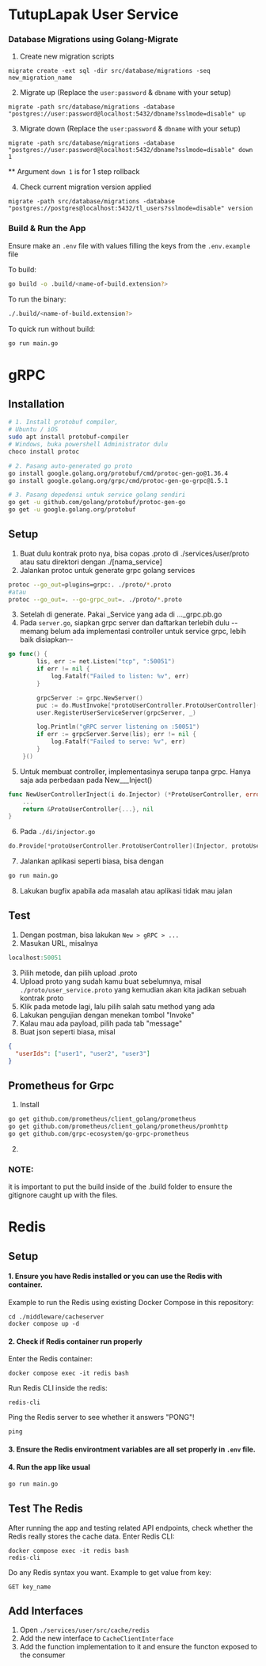# TutupLapak User Service

### Database Migrations using Golang-Migrate
1. Create new migration scripts
```
migrate create -ext sql -dir src/database/migrations -seq new_migration_name
```
2. Migrate up (Replace the `user:password` & `dbname` with your setup)
```
migrate -path src/database/migrations -database "postgres://user:password@localhost:5432/dbname?sslmode=disable" up
```
3. Migrate down (Replace the `user:password` & `dbname` with your setup)
```
migrate -path src/database/migrations -database "postgres://user:password@localhost:5432/dbname?sslmode=disable" down 1
```
** Argument `down 1` is for 1 step rollback

4. Check current migration version applied
```
migrate -path src/database/migrations -database "postgres://postgres@localhost:5432/tl_users?sslmode=disable" version
```

### Build & Run the App
Ensure make an `.env` file with values filling the keys from the `.env.example` file

To build:
```bash
go build -o .build/<name-of-build.extension?>
```

To run the binary:
```bash
./.build/<name-of-build.extension?>
```

To quick run without build:
```bash
go run main.go
```

# gRPC
## Installation
```bash
# 1. Install protobuf compiler, 
# Ubuntu / iOS
sudo apt install protobuf-compiler
# Windows, buka powershell Administrator dulu
choco install protoc

# 2. Pasang auto-generated go proto
go install google.golang.org/protobuf/cmd/protoc-gen-go@1.36.4
go install google.golang.org/grpc/cmd/protoc-gen-go-grpc@1.5.1

# 3. Pasang depedensi untuk service golang sendiri
go get -u github.com/golang/protobuf/protoc-gen-go
go get -u google.golang.org/protobuf
```
## Setup
1. Buat dulu kontrak proto nya, bisa copas .proto di ./services/user/proto atau satu direktori dengan ./[nama_service]
2. Jalankan protoc untuk generate grpc golang services
```bash
protoc --go_out=plugins=grpc:. ./proto/*.proto
#atau
protoc --go_out=. --go-grpc_out=. ./proto/*.proto
```
3. Setelah di generate. Pakai _Service yang ada di ..._grpc.pb.go
4. Pada `server.go`, siapkan grpc server dan daftarkan terlebih dulu --memang belum ada implementasi controller untuk service grpc, lebih baik disiapkan--
```go
go func() {
		lis, err := net.Listen("tcp", ":50051")
		if err != nil {
			log.Fatalf("Failed to listen: %v", err)
		}

		grpcServer := grpc.NewServer()
		puc := do.MustInvoke[*protoUserController.ProtoUserController](di.Injector)
		user.RegisterUserServiceServer(grpcServer, _)

		log.Println("gRPC server listening on :50051")
		if err := grpcServer.Serve(lis); err != nil {
			log.Fatalf("Failed to serve: %v", err)
		}
	}()
```
5. Untuk membuat controller, implementasinya serupa tanpa grpc. Hanya saja ada perbedaan pada New___Inject()
```go
func NewUserControllerInject(i do.Injector) (*ProtoUserController, error) {
    ...
    return &ProtoUserController{...}, nil
}
```
6. Pada `./di/injector.go`
```go
do.Provide[*protoUserController.ProtoUserController](Injector, protoUserController.NewUserControllerInject)
```
7. Jalankan aplikasi seperti biasa, bisa dengan 
```bash
go run main.go
```
8. Lakukan bugfix apabila ada masalah atau aplikasi tidak mau jalan

## Test
1. Dengan postman, bisa lakukan `New > gRPC > ...`
2. Masukan URL, misalnya
```go
localhost:50051
```
3. Pilih metode, dan pilih upload .proto
4. Upload proto yang sudah kamu buat sebelumnya, misal `./proto/user_service.proto` yang kemudian akan kita jadikan sebuah kontrak proto
5. Klik pada metode lagi, lalu pilih salah satu method yang ada
6. Lakukan pengujian dengan menekan tombol "Invoke"
7. Kalau mau ada payload, pilih pada tab "message"
8. Buat json seperti biasa, misal
```json
{
  "userIds": ["user1", "user2", "user3"]
}
```

## Prometheus for Grpc
1. Install
```bash
go get github.com/prometheus/client_golang/prometheus
go get github.com/prometheus/client_golang/prometheus/promhttp
go get github.com/grpc-ecosystem/go-grpc-prometheus
```
2. 

### NOTE: 
it is important to put the build inside of the .build folder
to ensure the gitignore caught up with the files.

# Redis
## Setup
#### 1. Ensure you have Redis installed or you can use the Redis with container.


Example to run the Redis using existing Docker Compose  in this repository:
```
cd ./middleware/cacheserver
docker compose up -d 
```

#### 2. Check if Redis container run properly
Enter the Redis container:
```
docker compose exec -it redis bash
```
Run Redis CLI inside the redis:
```
redis-cli
```
Ping the Redis server to see whether it answers "PONG"!
```
ping
```

#### 3. Ensure the Redis environtment variables are all set properly in `.env` file.

#### 4. Run the app like usual
```bash
go run main.go
```

## Test The Redis
After running the app and testing related API endpoints, check whether the Redis really stores the cache data.
Enter Redis CLI:
```
docker compose exec -it redis bash
redis-cli
```
Do any Redis syntax you want. 
Example to get value from key:
```
GET key_name
```

## Add Interfaces
1. Open `./services/user/src/cache/redis`
2. Add the new interface to `CacheClientInterface`
3. Add the function implementation to it and ensure the functon exposed to the consumer